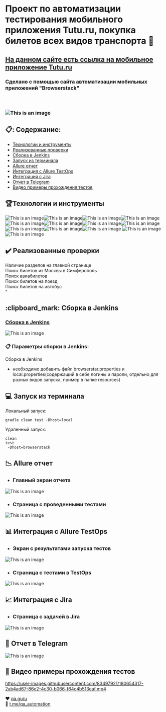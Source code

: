 # Проект по автоматизации тестирования мобильного приложения Tutu.ru, покупка билетов всех видов транспорта	:star2:
## <a target="_blank" href="https://www.tutu.ru//">На данном сайте есть ссылка на мобильное приложение Tutu.ru </a> 
<h3>Сделано с помощью сайта автоматизации мобильных приложений "Browserstack"<h3></br>
 
  ![This is an image](design/pictures/tuturu.jpeg)	

## :clipboard:: Содержание:

- <a href="#trophy-технологии-и-инструменты">Технологии и инструменты</a> 
- <a href="#heavy_check_mark-реализованные-проверки">Реализованные проверки</a>
- <a href="#clipboard_mark-сборка-в-Jenkins">Сборка в Jenkins</a>
- <a href="#computer-запуск-из-терминала">Запуск из терминала</a>
- <a href="#chart_with_downwards_trend-allure-отчет">Allure отчет</a>
- <a href="#bar_chart-интеграция-с-allure-testops">Интеграция с Allure TestOps</a>
- <a href="#chart_with_upwards_trend-интеграция-с-jira">Интеграция с Jira</a>
- <a href="#iphone-отчет-в-telegram">Отчет в Telegram</a>
- <a href="#movie_camera-видео-примеры-прохождения-тестов">Видео примеры прохождения тестов</a>

## :trophy:Технологии и инструменты
                                                                                                        
![This is an image](/design/icons/Java.png)![This is an image](/design/icons/Gradle.png)![This is an image](/design/icons/Intelij_IDEA.png)![This is an image](/design/icons/Selenide.png)![This is an image](/design/icons/Selenoid.png)![This is an image](/design/icons/JUnit5.png)![This is an image](/design/icons/Jenkins.png)![This is an image](/design/icons/Allure_Report.png)![This is an image](/design/icons/AllureTestOps.png)![This is an image](/design/icons/Telegram.png)![This is an image](/design/icons/Jira.png) ![This is an image](/design/icons/appium.png)  ![This is an image](/design/icons/androidstudio.png)</br>

## 	:heavy_check_mark: Реализованные проверки</br>
Наличие разделов на главной странице</br>
Поиск билетов из Москвы в Симферополь</br>
Поиск авиабилетов</br>
Поиск билетов на поезд</br>
Поиск билетов на автобус</br>
"</br>

## :clipboard_mark: Сборка в Jenkins
### <a target="_blank" href="https://jenkins.autotests.cloud/job/Tutu.ruMobile/">Сборка в Jenkins</a>

![This is an image](design/pictures/Jenkins.jpeg)


###  :clipboard: Параметры сборки в Jenkins:
Сборка в Jenkins

- необходимо добавить файл browserstar.properties  и local.properties(содержащий в себе логины и пароли, отдельно для разных видов запуска, пример в папке resources)

## :computer: Запуск из терминала
Локальный запуск:
```
gradle clean test -Dhost=local

```

Удаленный запуск:
```
clean
test
 -Dhost=browserstack
```
## :chart_with_downwards_trend: Allure отчет
- ### Главный экран отчета

 ![This is an image](design/pictures/allure.jpeg)


- ### Страница с проведенными тестами

![This is an image](design/pictures/allur1.jpeg)

## :bar_chart: Интеграция с Allure TestOps
- ### Экран с результатами запуска тестов
                                                                            
![This is an image](design/pictures/allureTestOps.jpeg)

- ### Страница с тестами в TestOps

![This is an image](design/pictures/allureTestOps1.jpeg)
                                                                            
## :chart_with_upwards_trend:	 Интеграция с Jira
- ### Страница с задачей в Jira
                                                                                
 ![This is an image](design/pictures/Jira.jpeg)


## 	:iphone: Отчет в Telegram

 ![This is an image](design/pictures/Telegram.jpeg)


## :movie_camera: Видео примеры прохождения тестов




https://user-images.githubusercontent.com/83497921/180654317-2ab4ad67-86e2-4c30-b066-f64c4b513eaf.mp4





:heart: <a target="_blank" href="https://qa.guru">qa.guru</a><br/>
:blue_heart: <a target="_blank" href="https://t.me/qa_automation">t.me/qa_automation</a>

